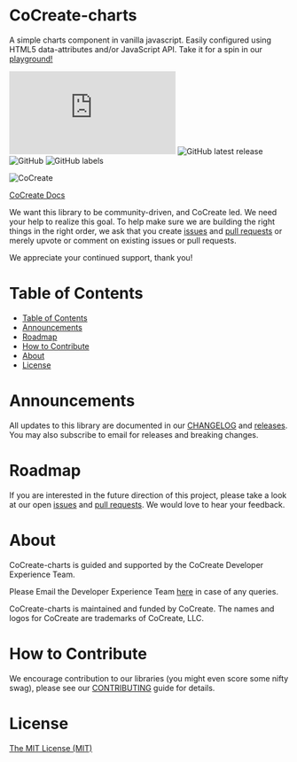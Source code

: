 # CoCreate-charts
A simple charts component in vanilla javascript. Easily configured using HTML5 data-attributes and/or JavaScript API. Take it for a spin in our [playground!](https://cocreate.app/docs/charts)

![GitHub file size in bytes](https://img.shields.io/github/size/CoCreate-app/CoCreate-charts/dist/CoCreate-charts.min.js?label=minified%20size&style=for-the-badge) 
![GitHub latest release](https://img.shields.io/github/v/release/CoCreate-app/CoCreate-charts?style=for-the-badge)
![GitHub](https://img.shields.io/github/license/CoCreate-app/CoCreate-charts?style=for-the-badge) 
![GitHub labels](https://img.shields.io/github/labels/CoCreate-app/CoCreate-charts/help%20wanted?style=for-the-badge)

![CoCreate](https://cdn.cocreate.app/logo.png)

[CoCreate Docs](https://cocreate.app/docs/charts)

We want this library to be community-driven, and CoCreate led. We need your help to realize this goal. To help make sure we are building the right things in the right order, we ask that you create [issues](https://github.com/CoCreate-app/Realtime_Admin_CRM_and_CMS/issues) and [pull requests](https://github.com/CoCreate-app/Realtime_Admin_CRM_and_CMS/pulls) or merely upvote or comment on existing issues or pull requests.

We appreciate your continued support, thank you!

# Table of Contents

- [Table of Contents](#table-of-contents)
- [Announcements](#announcements)
- [Roadmap](#roadmap)
- [How to Contribute](#how-to-contribute)
- [About](#about)
- [License](#license)

<a name="announcements"></a>
# Announcements

All updates to this library are documented in our [CHANGELOG](https://github.com/CoCreate-app/CoCreate-charts/blob/master/CHANGELOG.md) and [releases](https://github.com/CoCreate-app/CoCreate-charts/releases). You may also subscribe to email for releases and breaking changes. 

<a name="roadmap"></a>
# Roadmap

If you are interested in the future direction of this project, please take a look at our open [issues](https://github.com/CoCreate-app/CoCreate-charts/issues) and [pull requests](https://github.com/CoCreate-app/CoCreate-charts/pulls). We would love to hear your feedback.


<a name="about"></a>
# About

CoCreate-charts is guided and supported by the CoCreate Developer Experience Team.

Please Email the Developer Experience Team [here](mailto:develop@cocreate.app) in case of any queries.

CoCreate-charts is maintained and funded by CoCreate. The names and logos for CoCreate are trademarks of CoCreate, LLC.

<a name="contribute"></a>
# How to Contribute

We encourage contribution to our libraries (you might even score some nifty swag), please see our [CONTRIBUTING](https://github.com/CoCreate-app/CoCreate-charts/blob/master/CONTRIBUTING.md) guide for details.

# License
[The MIT License (MIT)](https://github.com/CoCreate-app/CoCreate-charts/blob/master/LICENSE)

